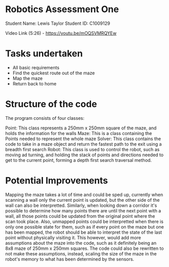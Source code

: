 # Robotics Assessment One

Student Name: Lewis Taylor
Student ID: C1009129

Video Link (5:26) - https://youtu.be/mOQSVMRQYEw

# Tasks undertaken
- All basic requirements
- Find the quickest route out of the maze
- Map the maze
- Return back to home

# Structure of the code
The program consists of four classes:

Point: This class represents a 250mm x 250mm square of the maze, and holds the information for the walls
Maze: This is a class containing the Points needed to represent the whole maze
Solver: This class contains the code to take in a maze object and return the fastest path to the exit using a breadth first search
Robot: This class is used to control the robot, such as moving ad turning, and holding the stack of points and directions needed to get to the current point, forming a depth first search traversal method.

# Potential Improvements

Mapping the maze takes a lot of time and could be sped up, currently when scanning a wall only the current point is updated, but the other side of the wall can also be interpretted. Similarly, when looking down a corridor it's possible to determine how many points there are until the next point with a wall, all those points could be updated from the original point where the scan took place. Also, unmapped points could be interpretted when there is only one possible state for them, such as if every point on the maze but one has been mapped, the robot should be able to interpret the state of the last point without physically visiting it. This however, would add more assumptions about the maze into the code, such as it definitely being an 8x8 maze of 250mm x 250mm squares. The code could also be rewritten to not make these assumptions, instead, scaling the size of the maze in the robot's memory to what has been determined by the sensors.
